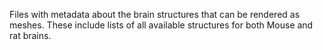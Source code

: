 Files with metadata about the brain structures that can be rendered as meshes. 
These include lists of all available structures for both Mouse and rat brains.